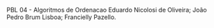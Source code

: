 PBL 04 - Algoritmos de Ordenacao
Eduardo Nicolosi de Oliveira;
João Pedro Brum Lisboa;
Francielly Pazello.
